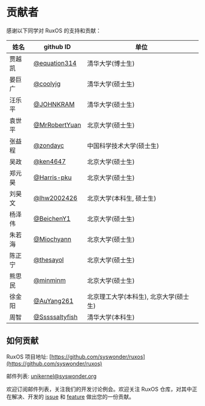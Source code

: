 
# 贡献者

感谢以下同学对 RuxOS 的支持和贡献：

|姓名|github ID|单位|
|----|---------|----|
|贾越凯|[@equation314](https://github.com/equation314)|清华大学(博士生)|
|晏巨广|[@coolyjg](https://github.com/coolyjg)|清华大学(硕士生)|
|汪乐平|[@JOHNKRAM](https://github.com/JOHNKRAM)|清华大学(硕士生)|
|袁世平|[@MrRobertYuan](https://github.com/MrRobertYuan)|北京大学(硕士生)|
|张益程|[@zondayc](https://github.com/zondayc)|中国科学技术大学(硕士生)|
|吴政|[@ken4647](https://github.com/ken4647)|北京大学(硕士生)|
|郑元昊|[@Harris-pku](https://github.com/Harris-pku)|北京大学(硕士生)|
|刘昊文|[@lhw2002426](https://github.com/lhw2002426)|北京大学(本科生, 硕士生)|
|杨泽伟|[@BeichenY1](https://github.com/BeichenY1)|北京大学(硕士生)|
|朱若海|[@Miochyann](https://github.com/Miochyann)|北京大学(硕士生)|
|陈正宁|[@thesayol](https://github.com/thesayol)|北京大学(硕士生)|
|熊思民|[@minminm](https://github.com/minminm)|北京大学(硕士生)|
|徐金阳|[@AuYang261](https://github.com/AuYang261)|北京理工大学(本科生), 北京大学(硕士生)|
|周智|[@Sssssaltyfish](https://github.com/Sssssaltyfish)|清华大学(本科生)|

## 如何贡献

RuxOS 项目地址: [https://github.com/syswonder/ruxos](https://github.com/syswonder/ruxos) 

邮件列表: [unikernel@syswonder.org](https://maillist.syswonder.org/mailman3/lists/unikernel.syswonder.org/)

欢迎订阅邮件列表，关注我们的开发讨论例会。欢迎关注 RuxOS 仓库，对其中正在解决、开发的 [issue](https://github.com/syswonder/ruxos/issues) 和 [feature](https://github.com/syswonder/ruxos/milestones) 做出您的一份贡献。




